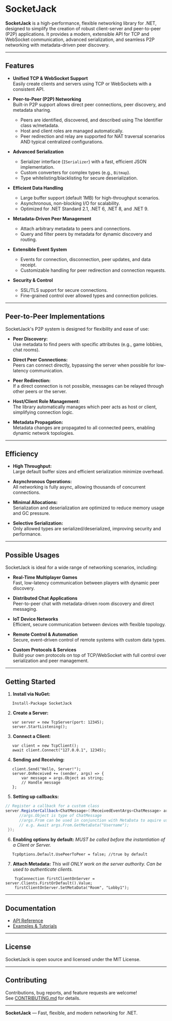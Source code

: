 
# SocketJack

**SocketJack** is a high-performance, flexible networking library for .NET, designed to simplify the creation of robust client-server and peer-to-peer (P2P) applications. It provides a modern, extensible API for TCP and WebSocket communication, advanced serialization, and seamless P2P networking with metadata-driven peer discovery.

---

## Features

- **Unified TCP & WebSocket Support**  
  Easily create clients and servers using TCP or WebSockets with a consistent API.

- **Peer-to-Peer (P2P) Networking**  
  Built-in P2P support allows direct peer connections, peer discovery, and metadata sharing.  
  - Peers are identified, discovered, and described using The Identifier class w/metadata.
  - Host and client roles are managed automatically.
  - Peer redirection and relay are supported for NAT traversal scenarios AND typical centralized configurations.

- **Advanced Serialization**  
  - Serializer interface (`ISerializer`) with a fast, efficient JSON implementation.
  - Custom converters for complex types (e.g., `Bitmap`).
  - Type whitelisting/blacklisting for secure deserialization.

- **Efficient Data Handling**  
  - Large buffer support (default 1MB) for high-throughput scenarios.
  - Asynchronous, non-blocking I/O for scalability.
  - Optimized for .NET Standard 2.1, .NET 6, .NET 8, and .NET 9.

- **Metadata-Driven Peer Management**  
  - Attach arbitrary metadata to peers and connections.
  - Query and filter peers by metadata for dynamic discovery and routing.

- **Extensible Event System**  
  - Events for connection, disconnection, peer updates, and data receipt.
  - Customizable handling for peer redirection and connection requests.

- **Security & Control**  
  - SSL/TLS support for secure connections.
  - Fine-grained control over allowed types and connection policies.

---

## Peer-to-Peer Implementations

SocketJack's P2P system is designed for flexibility and ease of use:

- **Peer Discovery:**  
  Use metadata to find peers with specific attributes (e.g., game lobbies, chat rooms).

- **Direct Peer Connections:**  
  Peers can connect directly, bypassing the server when possible for low-latency communication.

- **Peer Redirection:**  
  If a direct connection is not possible, messages can be relayed through other peers or the server.

- **Host/Client Role Management:**  
  The library automatically manages which peer acts as host or client, simplifying connection logic.

- **Metadata Propagation:**  
  Metadata changes are propagated to all connected peers, enabling dynamic network topologies.

---

## Efficiency

- **High Throughput:**  
  Large default buffer sizes and efficient serialization minimize overhead.

- **Asynchronous Operations:**  
  All networking is fully async, allowing thousands of concurrent connections.

- **Minimal Allocations:**  
  Serialization and deserialization are optimized to reduce memory usage and GC pressure.

- **Selective Serialization:**  
  Only allowed types are serialized/deserialized, improving security and performance.

---

## Possible Usages

SocketJack is ideal for a wide range of networking scenarios, including:

- **Real-Time Multiplayer Games**  
  Fast, low-latency communication between players with dynamic peer discovery.

- **Distributed Chat Applications**  
  Peer-to-peer chat with metadata-driven room discovery and direct messaging.

- **IoT Device Networks**  
  Efficient, secure communication between devices with flexible topology.

- **Remote Control & Automation**  
  Secure, event-driven control of remote systems with custom data types.

- **Custom Protocols & Services**  
  Build your own protocols on top of TCP/WebSocket with full control over serialization and peer management.

---

## Getting Started

1. **Install via NuGet:**
```
   Install-Package SocketJack
```

2. **Create a Server:**
```
   var server = new TcpServer(port: 12345);
   server.StartListening();
```

3. **Connect a Client:**
```
   var client = new TcpClient();
   await client.Connect("127.0.0.1", 12345);
```

4. **Sending and Receiving:**
```
   client.Send("Hello, Server!");
   server.OnReceived += (sender, args) => {
       var message = args.Object as string;
       // Handle message
   };
```

5. **Setting up callbacks:**
```cs
// Register a callback for a custom class
server.RegisterCallback<ChatMessage>((ReceivedEventArgs<ChatMessage> args) => {
      //args.Object is type of ChatMessage
      //args.From can be used in conjunction with MetaData to aquire useful information about the remote peer
      // e.g. Await args.From.GetMetaData("Username");
 });
```

6. **Enabling options by default:**
 *MUST be called before the instantiation of a Client or Server.*
```
   TcpOptions.Default.UsePeerToPeer = false; //true by default
```

7. **Attach Metadata:**
*This will ONLY work on the server authority.*
*Can be used to authenticate clients.*
```
    TcpConnection firstClientOnServer = server.Clients.FirstOrDefault().Value;
    firstClientOnServer.SetMetaData("Room", "Lobby1");
```

---

## Documentation

- [API Reference](https://github.com/JackOfFates/SocketJack)
- [Examples & Tutorials](https://github.com/JackOfFates/SocketJack/tree/master/Tests/TestControls)

---

## License

SocketJack is open source and licensed under the MIT License.

---

## Contributing

Contributions, bug reports, and feature requests are welcome!  
See [CONTRIBUTING.md](https://github.com/JackOfFates/SocketJack/blob/master/CONTRIBUTING.md) for details.

---

**SocketJack** — Fast, flexible, and modern networking for .NET.
